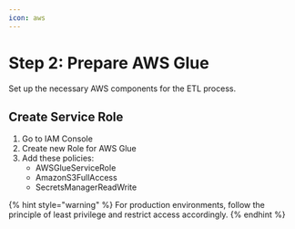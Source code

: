 ```yaml
---
icon: aws
---
```


# Step 2: Prepare AWS Glue

Set up the necessary AWS components for the ETL process.

## Create Service Role

1. Go to IAM Console
2. Create new Role for AWS Glue
3. Add these policies:
   - AWSGlueServiceRole
   - AmazonS3FullAccess
   - SecretsManagerReadWrite

{% hint style="warning" %}
For production environments, follow the principle of least privilege and restrict access accordingly.
{% endhint %}
